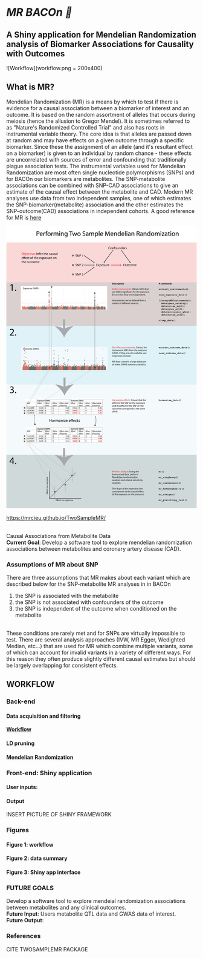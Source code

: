 <b><h1>_MR BACOn 🐷_</h1></b>
<h2>A Shiny application for Mendelian Randomization analysis of Biomarker Associations for Causality with Outcomes</h2>


![Workflow](workflow.png = 200x400)

<h2>What is MR?</h2>
Mendelian Randomization (MR) is a means by which to test if there is evidence for a causal association between a biomarker of interest and an outcome. It is based on the random assortment of alleles that occurs during meiosis (hence the allusion to Gregor Mendel). It is sometimes referred to as "Nature's Randomized Controlled Trial" and also has roots in instrumental variable theory. The core idea is that alleles are passed down at random and may have effects on a given outcome through a specific biomarker. Since these the assignment of an allele (and it's resultant effect on a biomarker) is given to an individual by random chance - these effects are uncorrelated with sources of error and confounding that traditionally plague association tests. The instrumental variables used for Mendelian Randomization are most often single nucleotide polymorphisms (SNPs) and for BACOn our biomarkers are metabolites. The SNP-metabolite associations can be combined with SNP-CAD associations to give an estimate of the causal effect between the metabolite and CAD. Modern MR analyses use data from two independent samples, one of which estimates the SNP-biomarker(metabolite) association and the other estimates the SNP-outcome(CAD) associations in independent cohorts. A good reference for MR is <a href="http://onlinelibrary.wiley.com/doi/10.1002/gepi.21758/full">here</a>

![Two sample MR](twosampleMR.png)

https://mrcieu.github.io/TwoSampleMR/

<br>Causal Associations from Metabolite Data<br/>
<b>Current Goal</b>: Develop a software tool to explore mendelian randomization associations between metabolites and coronary artery disease (CAD). <br/>
<h3>Assumptions of MR about SNP</h3>
There are three assumptions that MR makes about each variant which are described below for the SNP-metabolite MR analyses in in BACOn<br/>
<ol>
  <li>the SNP is associated with the metabolite</li>
  <li>the SNP is not associated with confounders of the outcome</li>
  <li>the SNP is independent of the outcome when conditioned on the metabolite</li>
</ol>
<br/>
These conditions are rarely met and for SNPs are virtually impossible to test. There are several analysis approaches (IVW, MR Egger, Wedighted Median, etc...) that are used for MR which combine multiple variants, some of which can account for invalid variants in a variety of different ways. For this reason they often produce slightly different causal estimates but should be largely overlapping for consistent effects.
<br>

<h2>WORKFLOW</h2>
<h3>Back-end</h3>
<h4>Data acquisition and filtering</h4>

[**Workflow**](https://github.com/NCBI-Hackathons/metaboliteassoc/blob/master/DataCleaningScripts/Data_cleaning_workflow.md)

<h4>LD pruning</h4>
<h4>Mendelian Randomization</h4>

<h3>Front-end: Shiny application</h3>
<h4>User inputs:</h4>

<h4>Output</h4>
INSERT PICTURE OF SHINY FRAMEWORK

<h3>Figures</h3>
<h4>Figure 1: workflow</h4>
<h4>Figure 2: data summary</h4>
<h4>Figure 3: Shiny app interface</h4>

<h3>FUTURE GOALS</h3>
Develop a software tool to explore mendeial randomization associations between metabolites and any clinical outcomes.<br/>
<b>Future Input</b>: Users metabolite QTL data and GWAS data of interest.<br/>
<b>Future Output</b>:

<h3>References</h3>
CITE TWOSAMPLEMR PACKAGE

